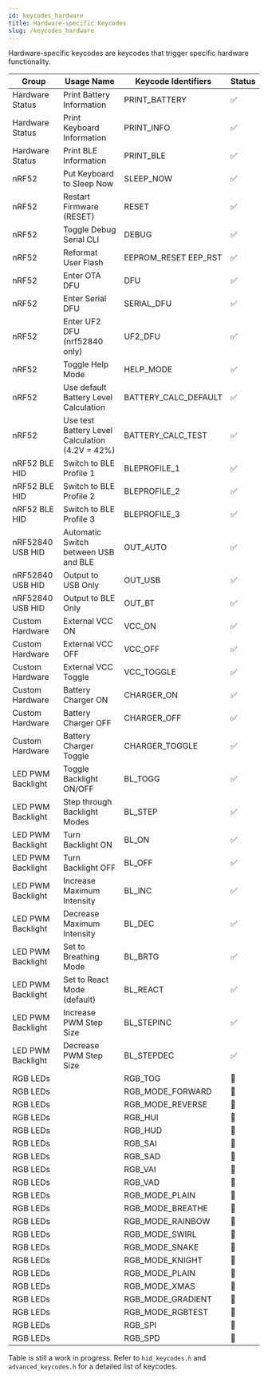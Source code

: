 ```yaml
---
id: keycodes_hardware
title: Hardware-specific Keycodes
slug: /keycodes_hardware
---
```



Hardware-specific keycodes are keycodes that trigger specific hardware functionality.


| Group               | Usage Name               | Keycode Identifiers        | Status |
| --------------      | -----------------------  | -------------------------- | ----   |
| Hardware Status     | Print Battery Information | PRINT_BATTERY             | ✅  | 
| Hardware Status     | Print Keyboard Information | PRINT_INFO               | ✅  | 
| Hardware Status     | Print BLE Information    | PRINT_BLE                  | ✅  |
| nRF52               | Put Keyboard to Sleep Now | SLEEP_NOW                 | ✅    | 
| nRF52               | Restart Firmware (RESET) | RESET                      | ✅    | 
| nRF52               | Toggle Debug Serial CLI  | DEBUG                      | ✅    | 
| nRF52               | Reformat User Flash      | EEPROM_RESET      EEP_RST  | ✅    | 
| nRF52               | Enter OTA DFU            | DFU                        | ✅    |
| nRF52               | Enter Serial DFU         | SERIAL_DFU                 | ✅    | 
| nRF52               | Enter UF2 DFU (nrf52840 only) | UF2_DFU               | ✅    | 
| nRF52               | Toggle Help Mode         | HELP_MODE                  | ✅    | 
| nRF52               | Use default Battery Level Calculation    | BATTERY_CALC_DEFAULT       | ✅    | 
| nRF52               | Use test Battery Level Calculation  (4.2V = 42%)   | BATTERY_CALC_TEST   | ✅    | 
| nRF52 BLE HID       | Switch to BLE Profile 1  | BLEPROFILE_1               | ✅    | 
| nRF52 BLE HID       | Switch to BLE Profile 2  | BLEPROFILE_2               | ✅    | 
| nRF52 BLE HID       | Switch to BLE Profile 3  | BLEPROFILE_3               | ✅    | 
| nRF52840 USB HID    | Automatic Switch between USB and BLE   | OUT_AUTO     | ✅    |  
| nRF52840 USB HID    | Output to USB Only       | OUT_USB                    | ✅    |  
| nRF52840 USB HID    | Output to BLE Only       | OUT_BT                     | ✅    |  
| Custom Hardware     | External VCC ON          | VCC_ON                     | ✅  |
| Custom Hardware     | External VCC OFF         | VCC_OFF                    | ✅  |
| Custom Hardware     | External VCC Toggle      | VCC_TOGGLE                 | ✅  |
| Custom Hardware     | Battery Charger ON       | CHARGER_ON                 | ✅  |
| Custom Hardware     | Battery Charger OFF      | CHARGER_OFF                | ✅  |
| Custom Hardware     | Battery Charger Toggle   | CHARGER_TOGGLE             | ✅  |
| LED PWM Backlight   | Toggle Backlight ON/OFF | BL_TOGG                     | ✅   | 
| LED PWM Backlight   | Step through Backlight Modes | BL_STEP                | ✅  | 
| LED PWM Backlight   | Turn Backlight ON        | BL_ON                      | ✅  | 
| LED PWM Backlight   | Turn Backlight OFF       | BL_OFF                     | ✅  | 
| LED PWM Backlight   | Increase Maximum Intensity | BL_INC                   | ✅  | 
| LED PWM Backlight   | Decrease Maximum Intensity | BL_DEC                   | ✅  | 
| LED PWM Backlight   | Set to Breathing Mode    | BL_BRTG                    | ✅  | 
| LED PWM Backlight   | Set to React Mode (default) | BL_REACT                | ✅  | 
| LED PWM Backlight   | Increase PWM Step Size   | BL_STEPINC                 | ✅  | 
| LED PWM Backlight   | Decrease PWM Step Size   | BL_STEPDEC                 | ✅  | 
| RGB LEDs            |   |   RGB_TOG     | 🚧  | 
| RGB LEDs            |   |   RGB_MODE_FORWARD     | 🚧  | 
| RGB LEDs            |   |   RGB_MODE_REVERSE     | 🚧  | 
| RGB LEDs            |   |   RGB_HUI     | 🚧  | 
| RGB LEDs            |   |   RGB_HUD     | 🚧  | 
| RGB LEDs            |   |   RGB_SAI     | 🚧  | 
| RGB LEDs            |   |   RGB_SAD     | 🚧  | 
| RGB LEDs            |   |   RGB_VAI     | 🚧  | 
| RGB LEDs            |   |   RGB_VAD     | 🚧  | 
| RGB LEDs            |   |   RGB_MODE_PLAIN     | 🚧  | 
| RGB LEDs            |   |   RGB_MODE_BREATHE     | 🚧  | 
| RGB LEDs            |   |   RGB_MODE_RAINBOW     | 🚧  | 
| RGB LEDs            |   |   RGB_MODE_SWIRL     | 🚧  | 
| RGB LEDs            |   |   RGB_MODE_SNAKE     | 🚧  | 
| RGB LEDs            |   |   RGB_MODE_KNIGHT     | 🚧  | 
| RGB LEDs            |   |   RGB_MODE_PLAIN     | 🚧  | 
| RGB LEDs            |   |   RGB_MODE_XMAS     | 🚧  | 
| RGB LEDs            |   |   RGB_MODE_GRADIENT     | 🚧  | 
| RGB LEDs            |   |   RGB_MODE_RGBTEST     | 🚧  | 
| RGB LEDs            |   |   RGB_SPI     | 🚧  | 
| RGB LEDs            |   |   RGB_SPD     | 🚧  |


Table is still a work in progress.  Refer to `hid_keycodes.h` and `advanced_keycodes.h` for a detailed list of keycodes.